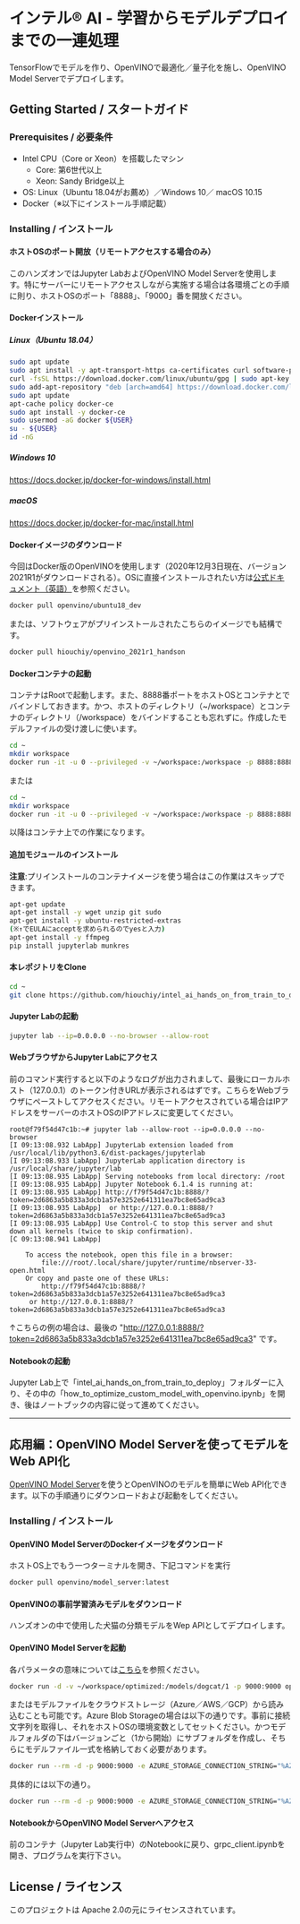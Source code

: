 # インテル® AI - 学習からモデルデプロイまでの一連処理
TensorFlowでモデルを作り、OpenVINOで最適化／量子化を施し、OpenVINO Model Serverでデプロイします。
 
## Getting Started / スタートガイド
### Prerequisites / 必要条件
- Intel CPU（Core or Xeon）を搭載したマシン
    - Core: 第6世代以上
    - Xeon: Sandy Bridge以上
- OS: Linux（Ubuntu 18.04がお薦め）／Windows 10／
macOS 10.15
- Docker（※以下にインストール手順記載）
### Installing / インストール
#### ホストOSのポート開放（リモートアクセスする場合のみ）
このハンズオンではJupyter LabおよびOpenVINO Model Serverを使用します。特にサーバーにリモートアクセスしながら実施する場合は各環境ごとの手順に則り、ホストOSのポート「8888」、「9000」番を開放ください。
#### Dockerインストール
##### Linux（Ubuntu 18.04）
```Bash
sudo apt update
sudo apt install -y apt-transport-https ca-certificates curl software-properties-common
curl -fsSL https://download.docker.com/linux/ubuntu/gpg | sudo apt-key add -
sudo add-apt-repository "deb [arch=amd64] https://download.docker.com/linux/ubuntu bionic stable"
sudo apt update
apt-cache policy docker-ce
sudo apt install -y docker-ce
sudo usermod -aG docker ${USER}
su - ${USER}
id -nG
```
##### Windows 10
https://docs.docker.jp/docker-for-windows/install.html
##### macOS
https://docs.docker.jp/docker-for-mac/install.html
#### Dockerイメージのダウンロード
今回はDocker版のOpenVINOを使用します（2020年12月3日現在、バージョン2021R1がダウンロードされる）。OSに直接インストールされたい方は[公式ドキュメント（英語）](https://docs.openvinotoolkit.org/latest/install_directly.html)を参照ください。
```Bash
docker pull openvino/ubuntu18_dev
```
または、ソフトウェアがプリインストールされたこちらのイメージでも結構です。
```Bash
docker pull hiouchiy/openvino_2021r1_handson
```
#### Dockerコンテナの起動
コンテナはRootで起動します。また、8888番ポートをホストOSとコンテナとでバインドしておきます。かつ、ホストのディレクトリ（~/workspace）とコンテナのディレクトリ（/workspace）をバインドすることも忘れずに。作成したモデルファイルの受け渡しに使います。
```Bash
cd ~
mkdir workspace
docker run -it -u 0 --privileged -v ~/workspace:/workspace -p 8888:8888 openvino/ubuntu18_dev:latest /bin/bash
```
または
```Bash
cd ~
mkdir workspace
docker run -it -u 0 --privileged -v ~/workspace:/workspace -p 8888:8888 hiouchiy/openvino_2021r1_handson /bin/bash
```
以降はコンテナ上での作業になります。
#### 追加モジュールのインストール
**注意**:プリインストールのコンテナイメージを使う場合はこの作業はスキップできます。
```Bash
apt-get update
apt-get install -y wget unzip git sudo
apt-get install -y ubuntu-restricted-extras　
(※↑でEULAにacceptを求められるのでyesと入力)
apt-get install -y ffmpeg
pip install jupyterlab munkres
```
#### 本レポジトリをClone
```Bash
cd ~
git clone https://github.com/hiouchiy/intel_ai_hands_on_from_train_to_deploy.git
```
#### Jupyter Labの起動
```Bash
jupyter lab --ip=0.0.0.0 --no-browser --allow-root
```
#### WebブラウザからJupyter Labにアクセス
前のコマンド実行すると以下のようなログが出力されまして、最後にローカルホスト（127.0.0.1）のトークン付きURLが表示されるはずです。こちらをWebブラウザにペーストしてアクセスください。リモートアクセスされている場合はIPアドレスをサーバーのホストOSのIPアドレスに変更してください。
```
root@f79f54d47c1b:~# jupyter lab --allow-root --ip=0.0.0.0 --no-browser
[I 09:13:08.932 LabApp] JupyterLab extension loaded from /usr/local/lib/python3.6/dist-packages/jupyterlab
[I 09:13:08.933 LabApp] JupyterLab application directory is /usr/local/share/jupyter/lab
[I 09:13:08.935 LabApp] Serving notebooks from local directory: /root
[I 09:13:08.935 LabApp] Jupyter Notebook 6.1.4 is running at:
[I 09:13:08.935 LabApp] http://f79f54d47c1b:8888/?token=2d6863a5b833a3dcb1a57e3252e641311ea7bc8e65ad9ca3
[I 09:13:08.935 LabApp]  or http://127.0.0.1:8888/?token=2d6863a5b833a3dcb1a57e3252e641311ea7bc8e65ad9ca3
[I 09:13:08.935 LabApp] Use Control-C to stop this server and shut down all kernels (twice to skip confirmation).
[C 09:13:08.941 LabApp] 
    
    To access the notebook, open this file in a browser:
        file:///root/.local/share/jupyter/runtime/nbserver-33-open.html
    Or copy and paste one of these URLs:
        http://f79f54d47c1b:8888/?token=2d6863a5b833a3dcb1a57e3252e641311ea7bc8e65ad9ca3
     or http://127.0.0.1:8888/?token=2d6863a5b833a3dcb1a57e3252e641311ea7bc8e65ad9ca3
```
↑こちらの例の場合は、最後の "http://127.0.0.1:8888/?token=2d6863a5b833a3dcb1a57e3252e641311ea7bc8e65ad9ca3" です。
#### Notebookの起動
Jupyter Lab上で「intel_ai_hands_on_from_train_to_deploy」フォルダーに入り、その中の「how_to_optimize_custom_model_with_openvino.ipynb」を開き、後はノートブックの内容に従って進めてください。

---
## 応用編：OpenVINO Model Serverを使ってモデルをWeb API化
[OpenVINO Model Server](https://github.com/openvinotoolkit/model_server)を使うとOpenVINOのモデルを簡単にWeb API化できます。以下の手順通りにダウンロードおよび起動をしてください。
### Installing / インストール
#### OpenVINO Model ServerのDockerイメージをダウンロード
ホストOS上でもう一つターミナルを開き、下記コマンドを実行
```Bash
docker pull openvino/model_server:latest
```
#### OpenVINOの事前学習済みモデルをダウンロード
ハンズオンの中で使用した犬猫の分類モデルをWep APIとしてデプロイします。
#### OpenVINO Model Serverを起動
各パラメータの意味については[こちら](https://github.com/openvinotoolkit/model_server/blob/main/docs/docker_container.md)を参照ください。
```Bash
docker run -d -v ~/workspace/optimized:/models/dogcat/1 -p 9000:9000 openvino/model_server:latest --model_path /models/dogcat --model_name dogcat --port 9000 --log_level DEBUG --shape auto
```
またはモデルファイルをクラウドストレージ（Azure／AWS／GCP）から読み込むことも可能です。Azure Blob Storageの場合は以下の通りです。事前に接続文字列を取得し、それをホストOSの環境変数としてセットください。かつモデルフォルダの下はバージョンごと（1から開始）にサブフォルダを作成し、そちらにモデルファイル一式を格納しておく必要があります。
```Bash
docker run --rm -d -p 9000:9000 -e AZURE_STORAGE_CONNECTION_STRING="%AZURE_STORAGE_CONNECTION_STRING%" openvino/model_server:latest --model_path az://コンテナ名/モデルフォルダ名 --model_name dogcat --port 9000
```
具体的には以下の通り。
```Bash
docker run --rm -d -p 9000:9000 -e AZURE_STORAGE_CONNECTION_STRING="%AZURE_STORAGE_CONNECTION_STRING%" openvino/model_server:latest --model_path az://ovms/dogcat --model_name dogcat --port 9000
```
#### NotebookからOpenVINO Model Serverへアクセス
前のコンテナ（Jupyter Lab実行中）のNotebookに戻り、grpc_client.ipynbを開き、プログラムを実行下さい。

## License / ライセンス
このプロジェクトは Apache 2.0の元にライセンスされています。